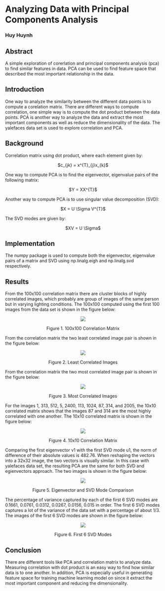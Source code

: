 # Analyzing Data with Principal Components Analysis
### Huy Huynh

## Abstract
A simple exploration of corerlation and principal components analysis (pca) to find similar features in data. PCA can be used to find feature space that described the most important relationship in the data.

## Introduction
One way to analyze the similarity between the different data points is to compute a corelation matrix. There are different ways to compute correlation, one simple way is to compute the dot product between the data points. PCA is another way to analyze the data and extract the most important components as well as reduce the dimensionality of the data. The yalefaces data set is used to explore correlation and PCA.

## Background
Correlation matrix using dot product, where each element given by:
<p align="center">
  $c_{jk} = x^{T}_{j}x_{k}$
</p>

One way to compute PCA is to find the eigenvector, eigenvalue pairs of the following matrix:
<p align="center">
  $Y = XX^{T}$
</p>

Another way to compute PCA is to use singular value decomposition (SVD):
<p align="center">
 $X = U \Sigma V^{T}$
</p>

The SVD modes are given by:
<p align="center">
 $XV = U \Sigma$
</p>

## Implementation
The numpy package is used to compute both the eigenvector, eigenvalue pairs of a matrix and SVD using np.linalg.eigh and np.linalg.svd respectively.

## Results
From the 100x100 correlation matrix there are cluster blocks of highly correlated images, which probably are group of images of the same person but in varying lighting conditions. The 100x100 computed using the first 100 images from the data set is shown in the figure below:
<p align="center">
  <img src="https://github.com/hhuynh000/EE399_HW2/blob/main/resources/corr100x100.png"/>
</p>
<p align="center">
  Figure 1. 100x100 Correlation Matrix
</p>

From the correlation matrix the two least correlated image pair is shown in the figure below:
<p align="center">
  <img src="https://github.com/hhuynh000/EE399_HW2/blob/main/resources/least_corr.png"/>
</p>
<p align="center">
  Figure 2. Least Correlated Images
</p>

From the correlation matrix the two most correlated image pair is shown in the figure below:
<p align="center">
  <img src="https://github.com/hhuynh000/EE399_HW2/blob/main/resources/most_corr.png"/>
</p>
<p align="center">
  Figure 3. Most Correlated Images
</p>

For the images 1, 313, 512, 5, 2400, 113, 1024, 87, 314, and 2005, the 10x10 correlated matrix shows that the images 87 and 314 are the most highly correlated with one another. The 10x10 correlated matrix is shown in the figure below:
<p align="center">
  <img src="https://github.com/hhuynh000/EE399_HW2/blob/main/resources/corr10x10.png"/>
</p>
<p align="center">
  Figure 4. 10x10 Correlation Matrix
</p>

Comparing the first eigenvector v1 with the first SVD mode u1, the norm of difference of their absolute values is 482.76. When reshaping the vectors into a 32x32 image, the two vectors is visually similar. In this case with yalefaces data set, the resulting PCA are the same for both SVD and egienvectors approach. The two images is shown in the figure below:
<p align="center">
  <img src="https://github.com/hhuynh000/EE399_HW2/blob/main/resources/svd_eigen.png"/>
</p>
<p align="center">
  Figure 5. Eigenvector and SVD Mode Comparison
</p>

The percentage of variance captured by each of the first 6 SVD modes are 0.1661, 0.0761, 0.0312, 0.0267, 0.0156, 0.015 in order. The first 6 SVD modes captures a lot of the variance of the data set with a percentage of about $1/3$. The images of the first 6
SVD modes are shown in the figure below:
<p align="center">
  <img src="https://github.com/hhuynh000/EE399_HW2/blob/main/resources/svd_modes.png"/>
</p>
<p align="center">
  Figure 6. First 6 SVD Modes
</p>

## Conclusion
There are different tools like PCA and correlation matrix to analyze data. Measuring correlation with dot product is an easy way to find how similar data is to one another. In addition, PCA is especially useful in generating feature space for training machine learning model on since it extract the most important component and reducing the dimensionality.
